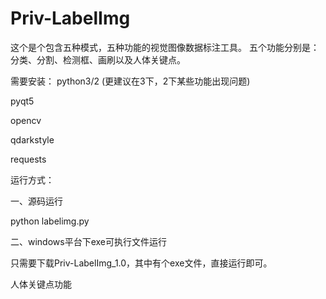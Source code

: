 # Priv-LabelImg
这个是个包含五种模式，五种功能的视觉图像数据标注工具。
五个功能分别是：分类、分割、检测框、画刷以及人体关键点。

需要安装：
python3/2 (更建议在3下，2下某些功能出现问题)

pyqt5

opencv

qdarkstyle

requests

运行方式：

一、源码运行

python labelimg.py

二、windows平台下exe可执行文件运行

只需要下载Priv-LabelImg_1.0，其中有个exe文件，直接运行即可。

人体关键点功能

